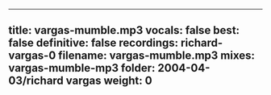 
---
title: vargas-mumble.mp3
vocals: false
best: false
definitive: false
recordings: richard-vargas-0
filename: vargas-mumble.mp3
mixes: vargas-mumble-mp3
folder: 2004-04-03/richard vargas
weight: 0
---
